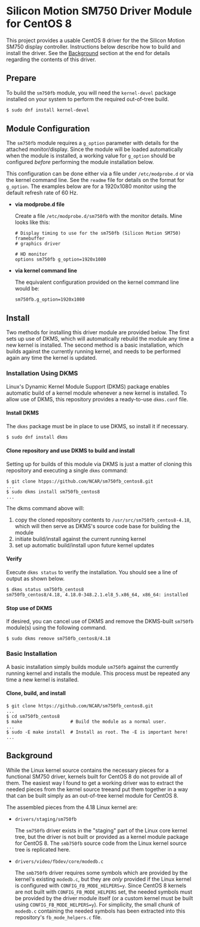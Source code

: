 # Silicon Motion SM750 Driver Module for CentOS 8
This project provides a usable CentOS 8 driver for the the Silicon Motion SM750 display controller.
Instructions below describe how to build and install the driver. See the [Background](#background) section at the
end for details regarding the contents of this driver.

## Prepare
To build the `sm750fb` module, you will need the `kernel-devel` package installed on your system to perform the
required out-of-tree build.

```bash
$ sudo dnf install kernel-devel
```
## Module Configuration
The `sm750fb` module requires a `g_option` parameter with details for the attached monitor/display. Since
the module will be loaded automatically when the module is installed, a working value for `g_option`
should be configured _before_ performing the module installation below.

This configuration can be done either via a file under `/etc/modprobe.d` or via the kernel command line. See
the `readme` file for details on the format for `g_option`. The examples below are for a 1920x1080 monitor
using the default refresh rate of 60 Hz.

 - **via modprobe.d file**
   
   Create a file `/etc/modprobe.d/sm750fb` with the monitor details. Mine looks like this:
   
   ```
   # Display timing to use for the sm750fb (Silicon Motion SM750) framebuffer
   # graphics driver
   
   # HD monitor
   options sm750fb g_option=1920x1080
   ```

 - **via kernel command line**

   The equivalent configuration provided on the kernel command line would be:
   ```
   sm750fb.g_option=1920x1080
   ```

## Install
Two methods for installing this driver module are provided below. The first sets up use of DKMS, which
will automatically rebuild the module any time a new kernel is installed. The second method is a basic
installation, which builds against the currently running kernel, and needs to be performed again any time
the kernel is updated.

### Installation Using DKMS
Linux's Dynamic Kernel Module Support (DKMS) package enables automatic build of a kernel module whenever
a new kernel is installed. To allow use of DKMS, this repository provides a ready-to-use `dkms.conf` file.

#### Install DKMS
The `dkms` package must be in place to use DKMS, so install it if necessary.
```bash
$ sudo dnf install dkms
```
#### Clone repository and use DKMS to build and install
Setting up for builds of this module via DKMS is just a matter of cloning this repository and executing a
single `dkms` command:
```
$ git clone htpps://github.com/NCAR/sm750fb_centos8.git
...
$ sudo dkms install sm750fb_centos8
...
```
The dkms command above will:
 1. copy the cloned repository contents to `/usr/src/sm750fb_centos8-4.18`, which will then serve as DKMS's source code base for building the module
 2. initiate build/install against the current running kernel
 3. set up automatic build/install upon future kernel updates

#### Verify
Execute `dkms status` to verify the installation. You should see a line of output as shown below.
```
$ dkms status sm750fb_centos8
sm750fb_centos8/4.18, 4.18.0-348.2.1.el8_5.x86_64, x86_64: installed
```
#### Stop use of DKMS
If desired, you can cancel use of DKMS and remove the DKMS-built `sm750fb` module(s) using the following command.
```
$ sudo dkms remove sm750fb_centos8/4.18
```

### Basic Installation
A basic installation simply builds module `sm750fb` against the currently running kernel and
installs the module. This process must be repeated any time a new kernel is installed.

#### Clone, build, and install
```
$ git clone https://github.com/NCAR/sm750fb_centos8.git
...
$ cd sm750fb_centos8
$ make                  # Build the module as a normal user.
...
$ sudo -E make install  # Install as root. The -E is important here!
...
```

## Background
While the Linux kernel source contains the necessary pieces for a functional SM750 driver, kernels built for CentOS 8
do not provide all of them. The easiest way I found to get a working driver was to extract the needed pieces from the
kernel source treeand put them together in a way that can be built simply as an out-of-tree kernel module for CentOS 8.

The assembled pieces from the 4.18 Linux kernel are:
* `drivers/staging/sm750fb`

  The `sm750fb` driver exists in the "staging" part of the Linux core kernel tree, but the driver is not built or provided
  as a kernel module package for CentOS 8. The `smb750fb` source code from the Linux kernel source tree is replicated here.
  
* `drivers/video/fbdev/core/modedb.c`

  The `smb750fb` driver requires some symbols which are provided by the kernel's existing `modedb.c`, but they are
  _only_ provided if the Linux kernel is configured with `CONFIG_FB_MODE_HELPERS=y`. Since CentOS 8 kernels are not
  built with `CONFIG_FB_MODE_HELPERS` set, the needed symbols must be provided by the driver module itself (or a custom
  kernel must be built using `CONFIG_FB_MODE_HELPERS=y`). For simplicity, the small chunk of `modedb.c` containing the
  needed symbols has been extracted into this repository's `fb_mode_helpers.c` file.

